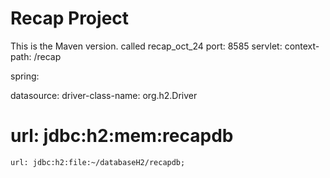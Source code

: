 # Recap Project

This is the Maven version.
called
recap_oct_24
port: 8585
servlet:
context-path: /recap

spring:

datasource:
driver-class-name: org.h2.Driver
#    url: jdbc:h2:mem:recapdb
    url: jdbc:h2:file:~/databaseH2/recapdb;
